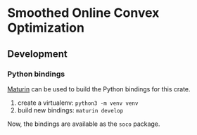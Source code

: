 # Smoothed Online Convex Optimization

## Development

### Python bindings

[Maturin](https://github.com/PyO3/maturin) can be used to build the Python bindings for this crate.

1. create a virtualenv: `python3 -m venv venv`
1. build new bindings: `maturin develop`

Now, the bindings are available as the `soco` package.

